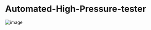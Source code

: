 # Automated-High-Pressure-tester

![image](https://github.com/salmanhaider93/Automated-High-Pressure-tester/assets/36808172/2f9eee6a-12ee-490b-a6e2-ce4b28529a28)
